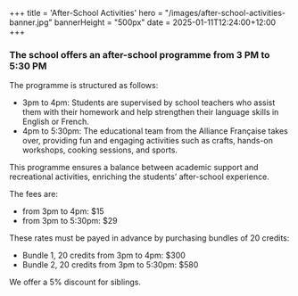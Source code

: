 +++
title = 'After-School Activities'
hero = "/images/after-school-activities-banner.jpg"
bannerHeight = "500px"
date = 2025-01-11T12:24:00+12:00
+++

### The school offers an after-school programme from 3 PM to 5:30 PM

The programme is structured as follows:

- 3pm to 4pm: Students are supervised by school teachers who assist them with their homework and help strengthen their language skills in English or French.
- 4pm to 5:30pm: The educational team from the Alliance Française takes over, providing fun and engaging activities such as crafts, hands-on workshops, cooking sessions, and sports.

This programme ensures a balance between academic support and recreational activities, enriching the students’ after-school experience.

The fees are:

- from 3pm to 4pm: $15
- from 3pm to 5:30pm: $29

These rates must be payed in advance by purchasing bundles of 20 credits:

- Bundle 1, 20 credits from 3pm to 4pm: $300
- Bundle 2, 20 credits from 3pm to 5:30pm: $580

We offer a 5% discount for siblings.
